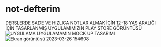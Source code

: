 # not-defterim
DERSLERDE SADE VE HIZLICA NOTLAR ALMAK İÇİN 12-18 YAŞ ARALIĞI İÇİN TASARLANMIŞ UYGULAMIMIZIN PLAY STORE GÖRÜNTÜSÜ
![UYGULAMA](https://user-images.githubusercontent.com/76210285/226207796-670b3694-7b57-431a-866b-01ce964eb2ed.png)
                                                               UYGULAMAMIN MOCK UP TASARIMI 
![Ekran görüntüsü 2023-03-26 154608](https://user-images.githubusercontent.com/76210285/227776700-e823e91e-bfa6-4ac9-9947-944b54340ee9.png)


